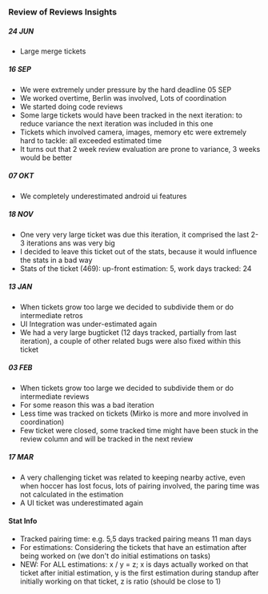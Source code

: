 ### Review of Reviews Insights

##### 24 JUN

* Large merge tickets

##### 16 SEP

* We were extremely under pressure by the hard deadline 05 SEP
* We worked overtime, Berlin was involved, Lots of coordination
* We started doing code reviews
* Some large tickets would have been tracked in the next iteration: to reduce variance the next iteration was included in this one
* Tickets which involved camera, images, memory etc were extremely hard to tackle: all exceeded estimated time
* It turns out that 2 week review evaluation are prone to variance, 3 weeks would be better

##### 07 OKT

* We completely underestimated android ui features

##### 18 NOV

* One very very large ticket was due this iteration, it comprised the last 2-3 iterations ans was very big
* I decided to leave this ticket out of the stats, because it would influence the stats in a bad way
* Stats of the ticket (469): up-front estimation: 5, work days tracked: 24

##### 13 JAN

* When tickets grow too large we decided to subdivide them or do intermediate retros
* UI Integration was under-estimated again
* We had a very large bugticket (12 days tracked, partially from last iteration), a couple of other related bugs were also fixed within this ticket

##### 03 FEB

* When tickets grow too large we decided to subdivide them or do intermediate reviews
* For some reason this was a bad iteration
* Less time was tracked on tickets (Mirko is more and more involved in coordination)
* Few ticket were closed, some tracked time might have been stuck in the review column and will be tracked in the next review

##### 17 MAR

* A very challenging ticket was related to keeping nearby active, even when hoccer has lost focus, lots of pairing involved, the paring time was not calculated in the estimation
* A UI ticket was underestimated again


#### Stat Info

* Tracked pairing time: e.g. 5,5 days tracked pairing means 11 man days 
* For estimations: Considering the tickets that have an estimation after being worked on (we don't do initial estimations on tasks)
* NEW: For ALL estimations: x / y = z; x is days actually worked on that ticket after initial estimation, y is the first estimation during standup after initially working on that ticket, z is ratio (should be close to 1) 

